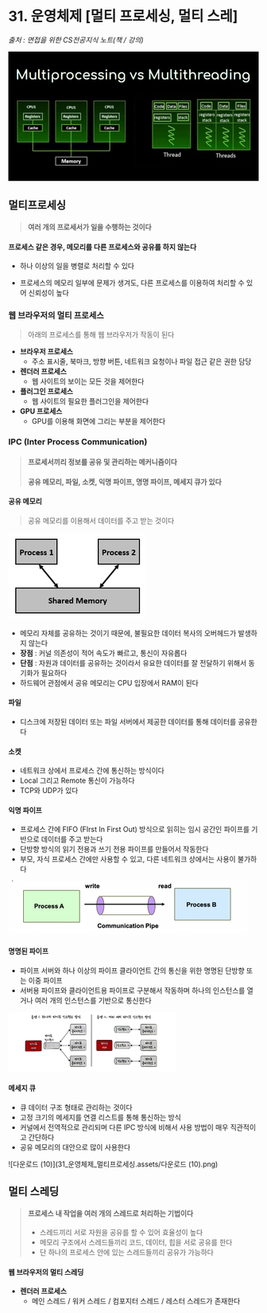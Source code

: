 # 31. 운영체제 [멀티 프로세싱, 멀티 스레]

*출처 : 면접을 위한 CS전공지식 노트(책 / 강의)*

![eO0ux4b](31_운영체제_멀티프로세싱.assets/eO0ux4b.jpg)



## 멀티프로세싱

> #### 여러 개의 프로세서가 일을 수행하는 것이다



#### 프로세스 같은 경우, 메모리를 다른 프로세스와 공유를 하지 않는다

- 하나 이상의 일을 병렬로 처리할 수 있다

- 프로세스의 메모리 일부에 문제가 생겨도, 다른 프로세스를 이용하여 처리할 수 있어 신뢰성이 높다





### 웹 브라우저의 멀티 프로세스

> 아래의 프로세스를 통해 웹 브라우저가 작동이 된다

- **브라우저 프로세스**
  - 주소 표시줄, 북마크, 방향 버튼, 네트워크 요청이나 파일 접근 같은 권한 담당
- **렌더러 프로세스**
  - 웹 사이트의 보이는 모든 것을 제어한다
- **플러그인 프로세스**
  - 웹 사이트의 필요한 플러그인을 제어한다
- **GPU 프로세스**
  - GPU를 이용해 화면에 그리는 부분을 제어한다





### IPC (Inter Process Communication)

> #### 프로세서끼리 정보를 공유 및 관리하는 메커니즘이다
>
> #### 공유 메모리, 파일, 소켓, 익명 파이프, 명명 파이프, 메세지 큐가 있다



#### 공유 메모리

> 공유 메모리를 이용해서 데이터를 주고 받는 것이다

![shared_memory](31_운영체제_멀티프로세싱.assets/shared_memory.jpg)

- 메모리 자체를 공유하는 것이기 때문에, 불필요한 데이터 복사의 오버헤드가 발생하지 않는다
- **장점** : 커널 의존성이 적어 속도가 빠르고, 통신이 자유롭다
- **단점** : 자원과 데이터를 공유하는 것이라서 유요한 데이터를 잘 전달하기 위해서 동기화가 필요하다
- 하드웨어 관점에서 공유 메모리는 CPU 입장에서 RAM이 된다



#### 파일

- 디스크에 저장된 데이터 또는 파일 서버에서 제공한 데이터를 통해 데이터를 공유한다



#### 소켓

- 네트워크 상에서 프로세스 간에 통신하는 방식이다
- Local 그리고 Remote 통신이 가능하다
- TCP와 UDP가 있다



#### 익명 파이프

- 프로세스 간에 FIFO (FIrst In First Out) 방식으로 읽히는 임시 공간인 파이프를 기반으로 데이터를 주고 받는다
- 단방향 방식의 읽기 전용과 쓰기 전용 파이프를 만들어서 작동한다
- 부모, 자식 프로세스 간에만 사용할 수 있고, 다른 네트워크 상에서는 사용이 불가하다

<img src="31_운영체제_멀티프로세싱.assets/스크린샷 2021-10-12 오전 8.09.38.png" alt="스크린샷 2021-10-12 오전 8.09.38" style="zoom:50%;" />



#### 명명된 파이프

- 파이프 서버와 하나 이상의 파이프 클라이언트 간의 통신을 위한 명명된 단방향 또는 이중 파이프
- 서버용 파이프와 클라이언트용 파이프로 구분해서 작동하며 하나의 인스턴스를 열거나 여러 개의 인스턴스를 기반으로 통신한다

<img src="31_운영체제_멀티프로세싱.assets/image (7).png" alt="image (7)" style="zoom: 33%;" />



#### 메세지 큐

- 큐 데이터 구조 형태로 관리하는 것이다
- 고정 크기의 메세지를 연결 리스트를 통해 통신하는 방식
- 커널에서 전역적으로 관리되며 다른 IPC 방식에 비해서 사용 방법이 매우 직관적이고 간단하다
- 공유 메모리의 대안으로 많이 사용한다

![다운로드 (10)](31_운영체제_멀티프로세싱.assets/다운로드 (10).png)





## 멀티 스레딩

> #### 프로세스 내 작업을 여러 개의 스레드로 처리하는 기법이다
>
> - 스레드끼리 서로 자원을 공유를 할 수 있어 효율성이 높다
> - 메모리 구조에서 스레드들끼리 코드, 데이터, 힙을 서로 공유를 한다
> - 단 하나의 프로세스 안에 있는 스레드들끼리 공유가 가능하다



#### 웹 브라우저의 멀티 스레딩

- **렌더러 프로세스**
  - 메인 스레드 / 워커 스레드 / 컴포지터 스레드 / 레스터 스레드가 존재한다
